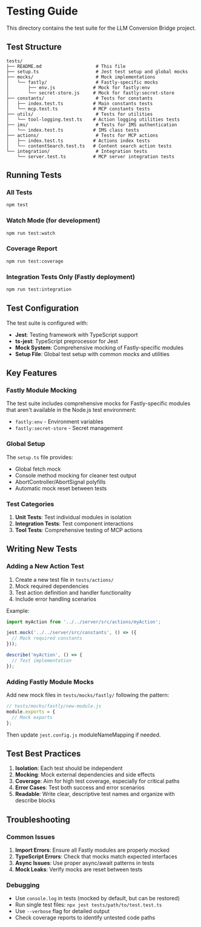 # Testing Guide

This directory contains the test suite for the LLM Conversion Bridge project.

## Test Structure

```
tests/
├── README.md                    # This file
├── setup.ts                     # Jest test setup and global mocks
├── mocks/                       # Mock implementations
│   └── fastly/                  # Fastly-specific mocks
│       ├── env.js              # Mock for fastly:env
│       └── secret-store.js     # Mock for fastly:secret-store
├── constants/                   # Tests for constants
│   ├── index.test.ts           # Main constants tests
│   └── mcp.test.ts             # MCP constants tests
├── utils/                       # Tests for utilities
│   └── tool-logging.test.ts    # Action logging utilities tests
├── ims/                         # Tests for IMS authentication
│   └── index.test.ts           # IMS class tests
├── actions/                     # Tests for MCP actions
│   ├── index.test.ts           # Actions index tests
│   └── contentSearch.test.ts   # Content search action tests
└── integration/                 # Integration tests
    └── server.test.ts          # MCP server integration tests
```

## Running Tests

### All Tests
```bash
npm test
```

### Watch Mode (for development)
```bash
npm run test:watch
```

### Coverage Report
```bash
npm run test:coverage
```

### Integration Tests Only (Fastly deployment)
```bash
npm run test:integration
```

## Test Configuration

The test suite is configured with:

- **Jest**: Testing framework with TypeScript support
- **ts-jest**: TypeScript preprocessor for Jest
- **Mock System**: Comprehensive mocking of Fastly-specific modules
- **Setup File**: Global test setup with common mocks and utilities

## Key Features

### Fastly Module Mocking

The test suite includes comprehensive mocks for Fastly-specific modules that aren't available in the Node.js test environment:

- `fastly:env` - Environment variables
- `fastly:secret-store` - Secret management

### Global Setup

The `setup.ts` file provides:

- Global fetch mock
- Console method mocking for cleaner test output
- AbortController/AbortSignal polyfills
- Automatic mock reset between tests

### Test Categories

1. **Unit Tests**: Test individual modules in isolation
2. **Integration Tests**: Test component interactions
3. **Tool Tests**: Comprehensive testing of MCP actions

## Writing New Tests

### Adding a New Action Test

1. Create a new test file in `tests/actions/`
2. Mock required dependencies
3. Test action definition and handler functionality
4. Include error handling scenarios

Example:
```typescript
import myAction from '../../server/src/actions/myAction';

jest.mock('../../server/src/constants', () => ({
  // Mock required constants
}));

describe('myAction', () => {
  // Test implementation
});
```

### Adding Fastly Module Mocks

Add new mock files in `tests/mocks/fastly/` following the pattern:

```javascript
// tests/mocks/fastly/new-module.js
module.exports = {
  // Mock exports
};
```

Then update `jest.config.js` moduleNameMapping if needed.

## Test Best Practices

1. **Isolation**: Each test should be independent
2. **Mocking**: Mock external dependencies and side effects
3. **Coverage**: Aim for high test coverage, especially for critical paths
4. **Error Cases**: Test both success and error scenarios
5. **Readable**: Write clear, descriptive test names and organize with describe blocks

## Troubleshooting

### Common Issues

1. **Import Errors**: Ensure all Fastly modules are properly mocked
2. **TypeScript Errors**: Check that mocks match expected interfaces
3. **Async Issues**: Use proper async/await patterns in tests
4. **Mock Leaks**: Verify mocks are reset between tests

### Debugging

- Use `console.log` in tests (mocked by default, but can be restored)
- Run single test files: `npx jest tests/path/to/test.test.ts`
- Use `--verbose` flag for detailed output
- Check coverage reports to identify untested code paths 